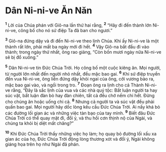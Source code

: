 # Dân Ni-ni-ve Ăn Năn
<sup><b>1</b></sup> Lời của Chúa phán với Giô-na lần thứ hai rằng, <sup><b>2</b></sup> “Hãy đi đến thành lớn Ni-ni-ve, công bố cho nó sứ điệp Ta đã ban cho ngươi.”

<sup><b>3</b></sup> Giô-na đứng dậy và đi đến Ni-ni-ve theo lịnh Chúa. Khi ấy Ni-ni-ve là một thành rất lớn, phải mất ba ngày mới đi hết. <sup><b>4</b></sup> Vậy Giô-na bắt đầu đi vào thành; trong ngày thứ nhất, ông rao giảng, “Còn bốn mươi ngày nữa Ni-ni-ve sẽ bị đổ xuống.”

<sup><b>5</b></sup> Dân Ni-ni-ve tin Ðức Chúa Trời. Họ công bố một cuộc kiêng ăn. Mọi người, từ người lớn nhất đến người nhỏ nhất, đều mặc bao gai. <sup><b>6</b></sup> Khi sứ điệp truyền đến vua Ni-ni-ve, ông liền đứng dậy khỏi ngai của ông, cởi vương bào ra, mặc bao gai vào, và ngồi trong tro. <sup><b>7</b></sup> Ðoạn ông ra lịnh cho cả Thành Ni-ni-ve rằng, “Ðây là sắc lịnh của vua và các nhà quý tộc: Bất luận người ta hay súc vật, bất luận đàn bò hay đàn chiên, tất cả đều chớ nếm chi hết. Ðừng cho chúng ăn hoặc uống chi cả. <sup><b>8</b></sup> Nhưng cả người ta và súc vật đều phải quấn bao gai. Mọi người hãy dốc lòng kêu cầu Ðức Chúa Trời. Ai nấy khá bỏ các đường lối gian ác và những việc tàn bạo của tay mình. <sup><b>9</b></sup> Biết đâu Ðức Chúa Trời có thể quay mặt đi, đổi ý, và thu hồi cơn thịnh nộ của Ngài, và chúng ta khỏi bị diệt mất chăng?”

<sup><b>10</b></sup> Khi Ðức Chúa Trời thấy những việc họ làm; họ quay bỏ đường lối xấu xa gian ác của họ, Ðức Chúa Trời động lòng thương xót và đổi ý, Ngài không giáng họa trên họ như Ngài đã phán.